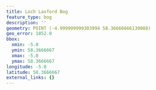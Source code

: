 ```yaml
---
title: Loch Laxford Bog
feature_type: bog
description: ''
geometry: POINT (-4.999999999303994 58.36666666139088)
geo_error: 1852.0
bbox:
  xmin: -5.0
  ymin: 58.3666667
  xmax: -5.0
  ymax: 58.3666667
longitude: -5.0
latitude: 58.3666667
external_links: {}
---
```

